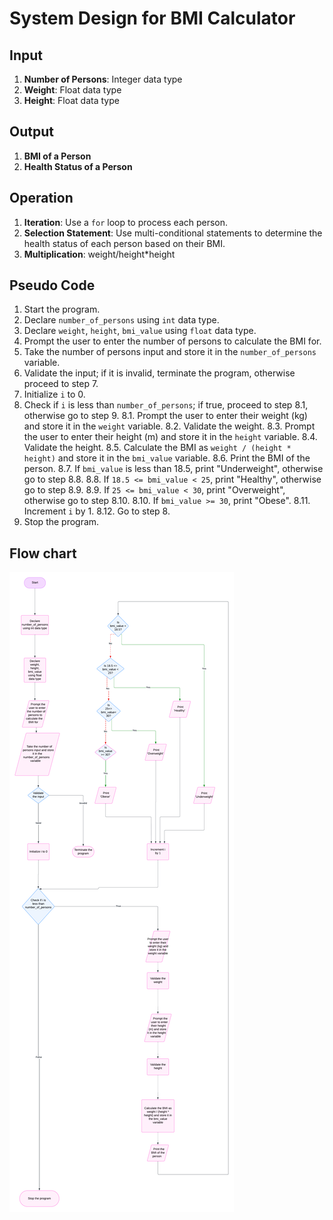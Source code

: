 # System Design for BMI Calculator

## Input
1. **Number of Persons**: Integer data type
2. **Weight**: Float data type
3. **Height**: Float data type

## Output
1. **BMI of a Person**
2. **Health Status of a Person**

## Operation
1. **Iteration**: Use a `for` loop to process each person.
2. **Selection Statement**: Use multi-conditional statements to determine the health status of each person based on their BMI.
3. **Multiplication**: weight/height*height

## Pseudo Code
1. Start the program.
2. Declare `number_of_persons` using `int` data type.
3. Declare `weight`, `height`, `bmi_value` using `float` data type.
4. Prompt the user to enter the number of persons to calculate the BMI for.
5. Take the number of persons input and store it in the `number_of_persons` variable.
6. Validate the input; if it is invalid, terminate the program, otherwise proceed to step 7.
7. Initialize `i` to 0.
8. Check if `i` is less than `number_of_persons`; if true, proceed to step 8.1, otherwise go to step 9.
    8.1. Prompt the user to enter their weight (kg) and store it in the `weight` variable.
    8.2. Validate the weight.
    8.3. Prompt the user to enter their height (m) and store it in the `height` variable.
    8.4. Validate the height.
    8.5. Calculate the BMI as `weight / (height * height)` and store it in the `bmi_value` variable.
    8.6. Print the BMI of the person.
    8.7. If `bmi_value` is less than 18.5, print "Underweight", otherwise go to step 8.8.
    8.8. If `18.5 <= bmi_value < 25`, print "Healthy", otherwise go to step 8.9.
    8.9. If `25 <= bmi_value < 30`, print "Overweight", otherwise go to step 8.10.
    8.10. If `bmi_value >= 30`, print "Obese".
    8.11. Increment `i` by 1.
    8.12. Go to step 8.
9. Stop the program.

## Flow chart
![BMI Flowchart](BMI_FLOWCHART.png)